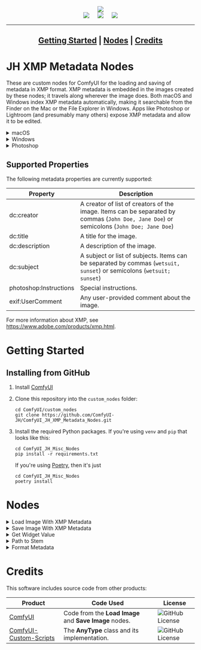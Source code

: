 <div align="center">
    <img src="https://github.com/user-attachments/assets/d37df1a3-3baf-43f0-bd67-e75df631a265" />
</div>

<div align="center">
    <img src="https://img.shields.io/github/license/ComfyUI-JH/ComfyUI_JH_XMP_Metadata_Nodes">
    &emsp;
    <img src="https://img.shields.io/github/actions/workflow/status/ComfyUI-JH/ComfyUI_JH_XMP_Metadata_Nodes/ci.yml">
    &emsp;
    <img src="https://img.shields.io/github/last-commit/ComfyUI-JH/ComfyUI_JH_XMP_Metadata_Nodes/main">
</div>

<div align="center">
    
---
[**Getting Started**](#getting-started) | [**Nodes**](#nodes) | [**Credits**](#credits)
---

</div>


# JH XMP Metadata Nodes

These are custom nodes for ComfyUI for the loading and saving of metadata in XMP format. XMP metadata is embedded in the images created by these nodes; it travels along wherever the image does. Both macOS and Windows index XMP metadata automatically, making it searchable from the Finder on the Mac or the File Explorer in Windows. Apps like Photoshop or Lightroom (and presumably many others) expose XMP metadata and allow it to be edited.

<details>
    <summary>macOS</summary>
    <br />
    <div align="center">
        <img width="300" alt="image" src="https://github.com/user-attachments/assets/7d7e5c93-fe33-409e-86fa-0a565bfdd6f1" align="middle" />
        &emsp;
        <img width="500" alt="image" src="https://github.com/user-attachments/assets/9effa555-1ddd-49c9-9459-53ceccdd9fef" align="middle"/>
    </div>
    <br />
</details>

<details>
    <summary>Windows</summary>
    <br />
    <div align="center">
        <img width="300" alt="image" src="https://github.com/user-attachments/assets/46e429a8-4918-416a-98a7-cebf000b0756" align="middle" />
        &emsp;
        <img width="400" src="https://github.com/user-attachments/assets/664917ff-b87e-4a0c-8685-4e65c9299dad" align="middle" />
    </div>
    <br />
</details>

<details>
    <summary>Photoshop</summary>
    <br />
    <div align="center">
        <img width="400" alt="image" src="https://github.com/user-attachments/assets/3af31cad-9fca-4de4-97fe-f9c28cf65289" align="middle" />
    </div>
    <br />
</details>


## Supported Properties

The following metadata properties are currently supported:

| Property | Description |
| --- | --- |
| dc:creator | A creator of list of creators of the image. Items can be separated by commas (`John Doe, Jane Doe`) or semicolons (`John Doe; Jane Doe`) |
| dc:title | A title for the image. |
| dc:description | A description of the image. |
| dc:subject | A subject or list of subjects. Items can be separated by commas (`wetsuit, sunset`) or semicolons (`wetsuit; sunset`) |
| photoshop:Instructions | Special instructions. |
| exif:UserComment | Any user-provided comment about the image. |

For more information about XMP, see https://www.adobe.com/products/xmp.html.

# Getting Started

## Installing from GitHub

1. Install [ComfyUI](https://github.com/comfyanonymous/ComfyUI)

2. Clone this repository into the `custom_nodes` folder:

    ```
    cd ComfyUI/custom_nodes
    git clone https://github.com/ComfyUI-JH/ComfyUI_JH_XMP_Metadata_Nodes.git
    ```

3. Install the required Python packages. If you're using `venv` and `pip` that looks like this:

    ```
    cd ComfyUI_JH_Misc_Nodes
    pip install -r requirements.txt
    ```

    If you're using [Poetry](https://python-poetry.org/), then it's just

    ```
    cd ComfyUI_JH_Misc_Nodes
    poetry install
    ```

# Nodes

<details>
    <summary>Load Image With XMP Metadata</summary>
    <div align="center">
        <br />
        <img width="1128" alt="image" src="https://github.com/user-attachments/assets/8ce6fbf8-7d35-4041-9e22-2841fb1d1239" align="middle" />
    </div>
    <br />
    
Just like the built-in **Load Image** node except if XMP metadata is embedded in the image it will be parsed and made available on the node's outputs. The **xml_string** output carries the entire XML data structure including metadata which is not specifically supported by this package.

</details>

<details>
    <summary>Save Image With XMP Metadata</summary>
    <div align="center">
        <br />
        <img width="559" alt="image" src="https://github.com/user-attachments/assets/09934810-bdda-4333-9fcd-340f415222c3" align="middle" />
    </div>
    <br />

Saves any images piped into it with embedded XMP metadata. All inputs (except **images**) are optional. Can save in a variety of file formats: JPEG, PNG (with and without embedding the ComfyUI workflow), WebP (lossy and lossless).

</details>

<details>
    <summary>Get Widget Value</summary>
    <div align="center">
        <br />
        <img width="1035" alt="image" src="https://github.com/user-attachments/assets/f77b5747-3270-4007-b569-f77c81e01311" align="middle" />
    </div>
    <br />

Can be used to get the **string**, **int** or **float** value of any widget on any node. Simply pipe the node into this node's input and type in the name of the widget you want the value of.

</details>

<details>
    <summary>Path to Stem</summary>
    <div align="center">
        <br />
        <img width="1281" alt="image" src="https://github.com/user-attachments/assets/9541de76-2b1b-41af-820c-ab535404fd63" align="middle" />
    </div>
    <br />

Given a path string (absolute or relative), this node returns the "stem," meaning the filename alone minus any extension.

</details>

<details>
    <summary>Format Metadata</summary>
    <div align="center">
        <br />
        <img width="633" alt="image" src="https://github.com/user-attachments/assets/5be86083-6c3d-48f6-a0b5-60d45202af3c" />
    </div>
    <br />

This utility node takes common workflow inputs (prompt, model_name, seed, etc.) and allows you to construct a string that can subsequently be piped into a **Save Image With XMP Metadata** node input to embed metadata however you choose.
    
</details>

# Credits

This software includes source code from other products:

| Product | Code Used | License |
| --- | --- | --- |
| [ComfyUI](https://github.com/comfyanonymous/ComfyUI) | Code from the **Load Image** and **Save Image** nodes. | ![GitHub License](https://img.shields.io/github/license/comfyanonymous/ComfyUI) |
| [ComfyUI-Custom-Scripts](https://github.com/pythongosssss/ComfyUI-Custom-Scripts) | The **AnyType** class and its implementation. | ![GitHub License](https://img.shields.io/github/license/pythongosssss/ComfyUI-Custom-Scripts) |
